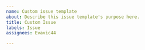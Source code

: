```yaml
---
name: Custom issue template
about: Describe this issue template's purpose here.
title: Custom Issue
labels: Issue
assignees: Evavic44

---
```



